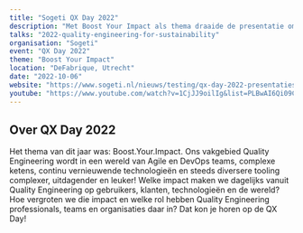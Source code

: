 ```yaml
---
title: "Sogeti QX Day 2022"
description: "Met Boost Your Impact als thema draaide de presentatie om het maken van duurzame keuzes bij het ontwikkelen."
talks: "2022-quality-engineering-for-sustainability"
organisation: "Sogeti"
event: "QX Day 2022"
theme: "Boost Your Impact"
location: "DeFabrique, Utrecht"
date: "2022-10-06"
website: "https://www.sogeti.nl/nieuws/testing/qx-day-2022-presentaties-terugkijken/"
youtube: "https://www.youtube.com/watch?v=1CjJJ9oilIg&list=PLBwAI6Qi09Cc5UBhL16Nb9HFXASJ9gqp0"
---
```


## Over QX Day 2022

Het thema van dit jaar was: Boost.Your.Impact. Ons vakgebied Quality Engineering wordt in een wereld van Agile en DevOps teams, complexe ketens, continu vernieuwende technologieën en steeds diversere tooling complexer, uitdagender en leuker! Welke impact maken we dagelijks vanuit Quality Engineering op gebruikers, klanten, technologieën en de wereld? Hoe vergroten we die impact en welke rol hebben Quality Engineering professionals, teams en organisaties daar in? Dat kon je horen op de QX Day!
